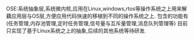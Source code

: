 OSE:系统抽象层,系统微内核,应用在Linux,windows,rtos等操作系统之上用来解藕应用层与OS层,方便应用代码快速的移植到不同的操作系统之上.
包含的功能有(任务管理,内存池管理,定时任务管理,信号量与互斥量管理,消息队列管理等)
目前只实现了基于Linux系统之上的抽象,后续的其他系统等待研发.